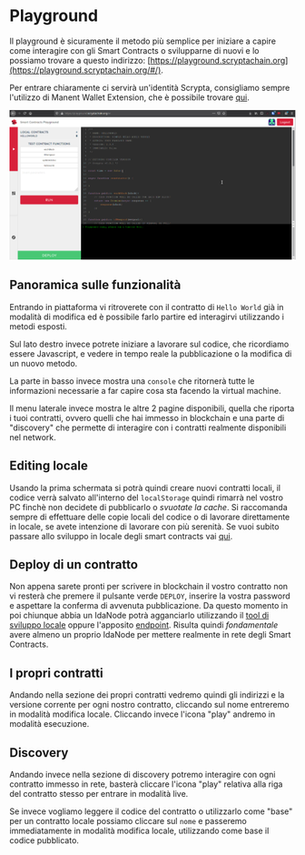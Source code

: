 # Playground

Il playground è sicuramente il metodo più semplice per iniziare a capire come interagire con gli Smart Contracts o svilupparne di nuovi e lo possiamo trovare a questo indirizzo: [https://playground.scryptachain.org](https://playground.scryptachain.org/#/).

Per entrare chiaramente ci servirà un'identità Scrypta, consigliamo sempre l'utilizzo di Manent Wallet Extension, che è possibile trovare [qui](/dapps/manent).

![panoramica](/assets/smartcontracts/playground.png)

## Panoramica sulle funzionalità

Entrando in piattaforma vi ritroverete con il contratto di `Hello World` già in modalità di modifica ed è possibile farlo partire ed interagirvi utilizzando i metodi esposti.

Sul lato destro invece potrete iniziare a lavorare sul codice, che ricordiamo essere Javascript, e vedere in tempo reale la pubblicazione o la modifica di un nuovo metodo.

La parte in basso invece mostra una `console` che ritornerà tutte le informazioni necessarie a far capire cosa sta facendo la virtual machine.

Il menu laterale invece mostra le altre 2 pagine disponibili, quella che riporta i tuoi contratti, ovvero quelli che hai immesso in blockchain e una parte di "discovery" che permette di interagire con i contratti realmente disponibili nel network.

## Editing locale

Usando la prima schermata si potrà quindi creare nuovi contratti locali, il codice verrà salvato all'interno del `localStorage` quindi rimarrà nel vostro PC finchè non decidete di pubblicarlo o _svuotate la cache_. Si raccomanda sempre di effettuare delle copie locali del codice o di lavorare direttamente in locale, se avete intenzione di lavorare con più serenità. Se vuoi subito passare allo sviluppo in locale degli smart contracts vai [qui](sviluppo-locale.md).

## Deploy di un contratto

Non appena sarete pronti per scrivere in blockchain il vostro contratto non vi resterà che premere il pulsante verde `DEPLOY`, inserire la vostra password e aspettare la conferma di avvenuta pubblicazione. Da questo momento in poi chiunque abbia un IdaNode potrà agganciarlo utilizzando il [tool di sviluppo locale](sviluppo-locale.md#rendere-disponibile-il-contratto) oppure l'apposito [endpoint](/idanode/smart-contracts.md#post-contractspin). Risulta quindi _fondamentale_ avere almeno un proprio IdaNode per mettere realmente in rete degli Smart Contracts.

## I propri contratti

Andando nella sezione dei propri contratti vedremo quindi gli indirizzi e la versione corrente per ogni nostro contratto, cliccando sul nome entreremo in modalità modifica locale. Cliccando invece l'icona "play" andremo in modalità esecuzione.


## Discovery

Andando invece nella sezione di discovery potremo interagire con ogni contratto immesso in rete, basterà cliccare l'icona "play" relativa alla riga del contratto stesso per entrare in modalità live.

Se invece vogliamo leggere il codice del contratto o utilizzarlo come "base" per un contratto locale possiamo cliccare sul `nome` e passeremo immediatamente in modalità modifica locale, utilizzando come base il codice pubblicato.